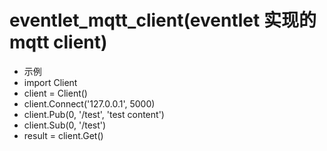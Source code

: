 # eventlet_mqtt_client(eventlet 实现的mqtt client)
+ 示例
+ import Client
+ client = Client()
+ client.Connect('127.0.0.1', 5000)
+ client.Pub(0, '/test', 'test content')
+ client.Sub(0, '/test')
+ result = client.Get()
